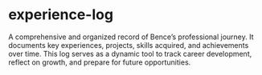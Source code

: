 # experience-log
A comprehensive and organized record of Bence’s professional journey. It documents key experiences, projects, skills acquired, and achievements over time. This log serves as a dynamic tool to track career development, reflect on growth, and prepare for future opportunities.
